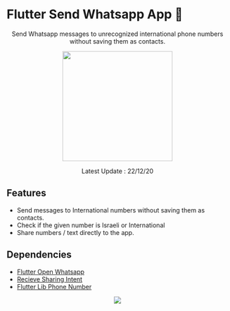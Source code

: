 # Flutter Send Whatsapp App 💬

<p align="center">
    Send Whatsapp messages to unrecognized international phone numbers without saving them as contacts.
</p>


<p align="center">
    <a href="https://github.com/Edenik/Flutter_Send_Whatsapp_App/raw/main/media/app-release.apk">
        <img src="https://level01.io/wp-content/uploads/2020/10/direct-download-apk.png" width="250">
    </a>
</p>
<p align="center">
    Latest Update : 22/12/20
</p>



## Features

* Send messages to International numbers without saving them as contacts.
* Check if the given number is Israeli or International
* Share numbers / text directly to the app.


## Dependencies

* [Flutter Open Whatsapp](https://github.com/rohit1814/flutter_open_whatsapp)
* [Recieve Sharing Intent](https://github.com/KasemJaffer/receive_sharing_intent)
* [Flutter Lib Phone Number](https://github.com/bottlepay/flutter_libphonenumber)




<p align="center">
    <img
        src="https://hits.seeyoufarm.com/api/count/incr/badge.svg?url=https%3A%2F%2Fgithub.com%2FEdenik%2FFlutter_Send_Whatsapp_App&count_bg=%232196F3&title_bg=%23555555&icon=dart.svg&icon_color=%23E7E7E7&title=hits&edge_flat=false" />